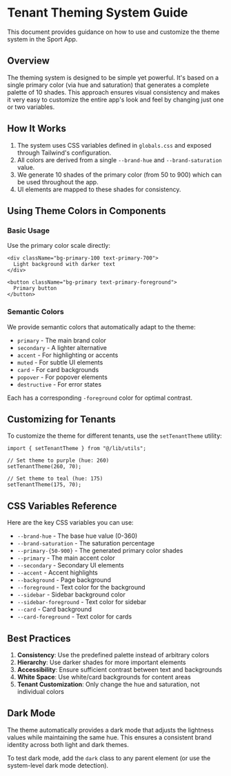 # Tenant Theming System Guide

This document provides guidance on how to use and customize the theme system in the Sport App.

## Overview

The theming system is designed to be simple yet powerful. It's based on a single primary color (via hue and saturation) that generates a complete palette of 10 shades. This approach ensures visual consistency and makes it very easy to customize the entire app's look and feel by changing just one or two variables.

## How It Works

1. The system uses CSS variables defined in `globals.css` and exposed through Tailwind's configuration.
2. All colors are derived from a single `--brand-hue` and `--brand-saturation` value.
3. We generate 10 shades of the primary color (from 50 to 900) which can be used throughout the app.
4. UI elements are mapped to these shades for consistency.

## Using Theme Colors in Components

### Basic Usage

Use the primary color scale directly:

```tsx
<div className="bg-primary-100 text-primary-700">
  Light background with darker text
</div>

<button className="bg-primary text-primary-foreground">
  Primary button
</button>
```

### Semantic Colors

We provide semantic colors that automatically adapt to the theme:

- `primary` - The main brand color
- `secondary` - A lighter alternative
- `accent` - For highlighting or accents
- `muted` - For subtle UI elements
- `card` - For card backgrounds
- `popover` - For popover elements
- `destructive` - For error states

Each has a corresponding `-foreground` color for optimal contrast.

## Customizing for Tenants

To customize the theme for different tenants, use the `setTenantTheme` utility:

```tsx
import { setTenantTheme } from "@/lib/utils";

// Set theme to purple (hue: 260)
setTenantTheme(260, 70);

// Set theme to teal (hue: 175)
setTenantTheme(175, 70);
```

## CSS Variables Reference

Here are the key CSS variables you can use:

- `--brand-hue` - The base hue value (0-360)
- `--brand-saturation` - The saturation percentage
- `--primary-{50-900}` - The generated primary color shades
- `--primary` - The main accent color
- `--secondary` - Secondary UI elements
- `--accent` - Accent highlights
- `--background` - Page background
- `--foreground` - Text color for the background
- `--sidebar` - Sidebar background color
- `--sidebar-foreground` - Text color for sidebar
- `--card` - Card background
- `--card-foreground` - Text color for cards

## Best Practices

1. **Consistency**: Use the predefined palette instead of arbitrary colors
2. **Hierarchy**: Use darker shades for more important elements
3. **Accessibility**: Ensure sufficient contrast between text and backgrounds
4. **White Space**: Use white/card backgrounds for content areas
5. **Tenant Customization**: Only change the hue and saturation, not individual colors

## Dark Mode

The theme automatically provides a dark mode that adjusts the lightness values while maintaining the same hue. This ensures a consistent brand identity across both light and dark themes.

To test dark mode, add the `dark` class to any parent element (or use the system-level dark mode detection).
